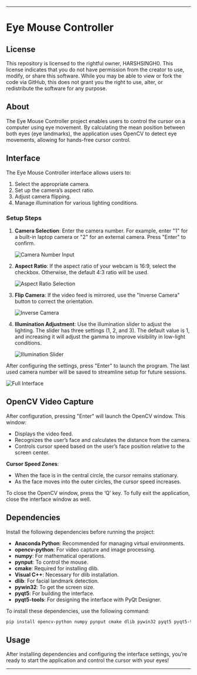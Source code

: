 
---

# Eye Mouse Controller

## License
This repository is licensed to the rightful owner, HARSHSINGH0. This license indicates that you do not have permission from the creator to use, modify, or share this software. While you may be able to view or fork the code via GitHub, this does not grant you the right to use, alter, or redistribute the software for any purpose.

## About
The Eye Mouse Controller project enables users to control the cursor on a computer using eye movement. By calculating the mean position between both eyes (eye landmarks), the application uses OpenCV to detect eye movements, allowing for hands-free cursor control.

## Interface
The Eye Mouse Controller interface allows users to:
1. Select the appropriate camera.
2. Set up the camera’s aspect ratio.
3. Adjust camera flipping.
4. Manage illumination for various lighting conditions.

### Setup Steps
1. **Camera Selection**: Enter the camera number. For example, enter "1" for a built-in laptop camera or "2" for an external camera. Press "Enter" to confirm.

   ![Camera Number Input](cameranumber.png.png)
   
2. **Aspect Ratio**: If the aspect ratio of your webcam is 16:9, select the checkbox. Otherwise, the default 4:3 ratio will be used.

   ![Aspect Ratio Selection](aspectratio.png.png)

3. **Flip Camera**: If the video feed is mirrored, use the "Inverse Camera" button to correct the orientation.

   ![Inverse Camera](inversecamera.png.png)

4. **Illumination Adjustment**: Use the illumination slider to adjust the lighting. The slider has three settings (1, 2, and 3). The default value is 1, and increasing it will adjust the gamma to improve visibility in low-light conditions.

   ![Illumination Slider](illmuniationslider.png.png)

After configuring the settings, press "Enter" to launch the program. The last used camera number will be saved to streamline setup for future sessions.

![Full Interface](instruction.png)

## OpenCV Video Capture
After configuration, pressing "Enter" will launch the OpenCV window. This window:
- Displays the video feed.
- Recognizes the user’s face and calculates the distance from the camera.
- Controls cursor speed based on the user’s face position relative to the screen center.

**Cursor Speed Zones**:
- When the face is in the central circle, the cursor remains stationary.
- As the face moves into the outer circles, the cursor speed increases.

To close the OpenCV window, press the ‘Q’ key. To fully exit the application, close the interface window as well.

## Dependencies
Install the following dependencies before running the project:
- **Anaconda Python**: Recommended for managing virtual environments.
- **opencv-python**: For video capture and image processing.
- **numpy**: For mathematical operations.
- **pynput**: To control the mouse.
- **cmake**: Required for installing dlib.
- **Visual C++**: Necessary for dlib installation.
- **dlib**: For facial landmark detection.
- **pywin32**: To get the screen size.
- **pyqt5**: For building the interface.
- **pyqt5-tools**: For designing the interface with PyQt Designer.

To install these dependencies, use the following command:
```bash
pip install opencv-python numpy pynput cmake dlib pywin32 pyqt5 pyqt5-tools
```

## Usage
After installing dependencies and configuring the interface settings, you’re ready to start the application and control the cursor with your eyes!

--- 
